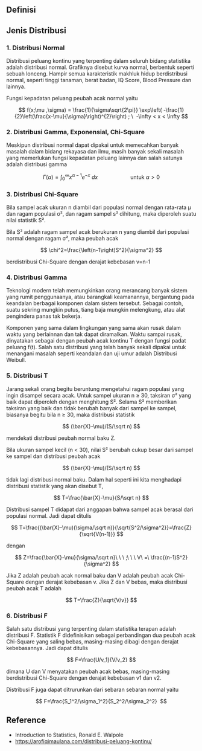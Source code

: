 ## Definisi

## Jenis Distribusi
### 1. Distribusi Normal
Distribusi peluang kontinu yang terpenting dalam seluruh bidang statistika adalah distribusi normal. Grafiknya disebut kurva normal, berbentuk seperti sebuah lonceng. Hampir semua karakteristik makhluk hidup berdistribusi normal, seperti tinggi tanaman, berat badan, IQ Score, Blood Pressure dan lainnya.

Fungsi kepadatan peluang peubah acak normal yaitu

$$ f(x;\mu ,\sigma) = \frac{1}{\sigma\sqrt{2\pi}} \exp\left( -\frac{1}{2}\left(\frac{x-\mu}{\sigma}\right)^{2}\right) ; \  -\infty < x < \infty $$

### 2. Distribusi Gamma, Exponensial, Chi-Square
Meskipun distribusi normal dapat dipakai untuk memecahkan banyak masalah dalam bidang rekayasa dan ilmu, masih banyak sekali masalah yang memerlukan fungsi kepadatan peluang lainnya dan salah satunya adalah distribusi gamma

$$ \Gamma(\alpha)=\int_{0}^{\infty}{x^{\alpha-1}e^{-x}\ dx}\ \ \ \ \ \ \ \ \ \ \ \ \ \ \ \ \ \ \ \ \ \ \textrm{untuk} \ \alpha>0 $$

### 3. Distribusi Chi-Square
Bila sampel acak ukuran n diambil dari populasi normal dengan rata-rata μ dan ragam populasi σ², dan ragam sampel s²  dihitung, maka diperoleh suatu nilai statistik S².

Bila S² adalah ragam sampel acak berukuran n yang diambil dari populasi normal dengan ragam σ², maka peubah acak

$$ \chi^2=\frac{\left(n-1\right)S^2}{\sigma^2} $$

berdistribusi Chi-Square dengan derajat kebebasan v=n-1


### 4. Distribusi Gamma
Teknologi modern telah memungkinkan orang merancang banyak sistem yang rumit penggunaanya, atau barangkali keamanannya, bergantung pada keandalan berbagai komponen dalam sistem tersebut. Sebagai contoh, suatu sekring mungkin putus, tiang baja mungkin melengkung, atau alat pengindera panas tak bekerja.

Komponen yang sama dalam lingkungan yang sama akan rusak dalam waktu yang berlainnan dan tak dapat diramalkan. Waktu sampai rusak, dinyatakan sebagai dengan peubah acak kontinu T dengan fungsi padat peluang f(t). Salah satu distribusi yang telah banyak sekali dipakai untuk menangani masalah seperti keandalan dan uji umur adalah Distribusi Weibull.

### 5. Distribusi T
Jarang sekali orang begitu beruntung mengetahui ragam populasi yang ingin disampel secara acak. Untuk sampel ukuran n ≥ 30, taksiran σ² yang baik dapat diperoleh dengan menghitung S². Selama S² memberikan taksiran yang baik dan tidak berubah banyak dari sampel ke sampel, biasanya begitu bila n ≥ 30, maka distribusi statistik

$$ (\bar{X}-\mu)/(S/\sqrt n) $$

mendekati distribusi peubah normal baku Z.

Bila ukuran sampel kecil (n < 30), nilai S² berubah cukup besar dari sampel ke sampel dan distribusi peubah acak

$$ (\bar{X}-\mu)/(S/\sqrt n) $$

tidak lagi distribusi normal baku. Dalam hal seperti ini kita menghadapi distribusi statistik yang akan disebut T,

$$ T=\frac{\bar{X}-\mu}{S/\sqrt n} $$

Distribusi sampel T didapat dari anggapan bahwa sampel acak berasal dari populasi normal. Jadi dapat ditulis

$$ T=\frac{(\bar{X}-\mu)(\sigma/\sqrt n)}{\sqrt{S^2/\sigma^2}}=\frac{Z}{\sqrt{V(n-1)}} $$

dengan 

$$ Z=\frac{\bar{X}-\mu}{\sigma/\sqrt n}\ \ \ ;\ \ \ V\ =\ \frac{(n-1)S^2}{\sigma^2} $$

Jika Z adalah peubah acak normal baku dan V adalah peubah acak Chi-Square dengan derajat kebebasan v. Jika Z dan V bebas, maka distribusi peubah acak T adalah

$$ T=\frac{Z}{\sqrt{V/v}} $$


### 6. Distribusi F
Salah satu distribusi yang terpenting dalam statistika terapan adalah distribusi F. Statistik F didefinisikan sebagai perbandingan dua peubah acak Chi-Square yang saling bebas, masing-masing dibagi dengan derajat kebebasannya. Jadi dapat ditulis

$$ F=\frac{U/v_1}{V/v_2} $$

dimana U dan V menyatakan peubah acak bebas, masing-masing berdistribusi Chi-Square dengan derajat kebebasan v1 dan v2.

Distribusi F juga dapat ditrurunkan dari sebaran sebaran normal yaitu

$$ F=\frac{S_1^2/\sigma_1^2}{S_2^2/\sigma_2^2}  $$

## Reference
- Introduction to Statistics, Ronald E. Walpole
- https://arofiqimaulana.com/distribusi-peluang-kontinu/